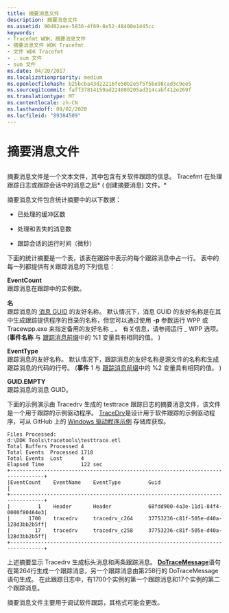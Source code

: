 ```yaml
---
title: 摘要消息文件
description: 摘要消息文件
ms.assetid: 90d82aee-5836-4f69-8e52-48400e1445cc
keywords:
- Tracefmt WDK，摘要消息文件
- 摘要消息文件 WDK Tracefmt
- 文件 WDK Tracefmt
- . sum 文件
- sum 文件
ms.date: 04/20/2017
ms.localizationpriority: medium
ms.openlocfilehash: b25bcba43d22216fe50b2e5f5f5be98cad3c9ee5
ms.sourcegitcommit: faff37814159ad224080205ad314cabf412e269f
ms.translationtype: MT
ms.contentlocale: zh-CN
ms.lasthandoff: 09/02/2020
ms.locfileid: "89384509"
---
```

# <a name="summary-message-file"></a>摘要消息文件


## <span id="ddk_summary_message_file_tools"></span><span id="DDK_SUMMARY_MESSAGE_FILE_TOOLS"></span>


摘要消息文件是一个文本文件，其中包含有关软件跟踪的信息。 Tracefmt 在处理跟踪日志或跟踪会话中的消息之后* ( 创建摘要消息) 文件。*

摘要消息文件包含统计摘要中的以下数据：

-   已处理的缓冲区数

-   处理和丢失的消息数

-   跟踪会话的运行时间（微秒）

下面的统计摘要是一个表，该表在跟踪中表示的每个跟踪消息中占一行。 表中的每一列都提供有关跟踪消息的下列信息：

<span id="EventCount"></span><span id="eventcount"></span><span id="EVENTCOUNT"></span>**EventCount**  
跟踪消息在跟踪中的实例数。

<span id="EventName"></span><span id="eventname"></span><span id="EVENTNAME"></span>**名**  
跟踪消息的 [消息 GUID](message-guid.md) 的友好名称。 默认情况下，消息 GUID 的友好名称是在其中生成跟踪提供程序的目录的名称，但您可以通过使用 **-p** 参数运行 WPP 或 Tracewpp.exe 来指定备用的友好名称 \_ 。 有关信息，请参阅运行 \_ WPP 选项。  (**事件名称** 与 [跟踪消息前缀](trace-message-prefix.md)中的 %1 变量具有相同的值。 ) 

<span id="EventType"></span><span id="eventtype"></span><span id="EVENTTYPE"></span>**EventType**  
跟踪消息的友好名称。 默认情况下，跟踪消息的友好名称是源文件的名称和生成跟踪消息的代码的行号。  (**事件** 1 与 [跟踪消息前缀](trace-message-prefix.md)中的 %2 变量具有相同的值。 ) 

<span id="GUID"></span><span id="guid"></span>**GUID.EMPTY**  
跟踪消息的消息 GUID。

下面的示例演示由 Tracedrv 生成的 testtrace 跟踪日志的摘要消息文件，该文件是一个用于跟踪的示例驱动程序。 [TraceDrv](https://github.com/Microsoft/Windows-driver-samples/tree/master/general/tracing/tracedriver)是设计用于软件跟踪的示例驱动程序，可从 GitHub 上的 [Windows 驱动程序示例](https://github.com/Microsoft/Windows-driver-samples) 存储库获取。

```
Files Processed:
d:\DDK Tools\tracetools\testtrace.etl
Total Buffers Processed 4
Total Events  Processed 1718
Total Events  Lost      4
Elapsed Time            122 sec
+---------------------------------------------------------------------------------+
|EventCount    EventName    EventType         Guid                                |
+---------------------------------------------------------------------------------+
|         1    Header       Header            68fdd900-4a3e-11d1-84f4-0000f80464e3|
|      1700    tracedrv     tracedrv_c264     37753236-c81f-505e-d40a-128d3bb2b5ff|
|        17    tracedrv     tracedrv_c258     37753236-c81f-505e-d40a-128d3bb2b5ff|
+---------------------------------------------------------------------------------+
```

上述摘要显示 Tracedrv 生成标头消息和两条跟踪消息。 [**DoTraceMessage**](/previous-versions/windows/hardware/previsioning-framework/ff544918(v=vs.85))语句在第264行生成一个跟踪消息，另一个跟踪消息由第258行的 DoTraceMessage 语句生成。 在此跟踪日志中，有1700个实例的第一个跟踪消息和17个实例的第二个跟踪消息。

摘要消息文件主要用于调试软件跟踪，其格式可能会更改。

 

